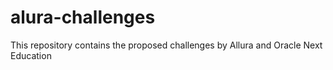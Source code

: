 # alura-challenges
This repository contains the proposed challenges by Allura and Oracle Next Education
